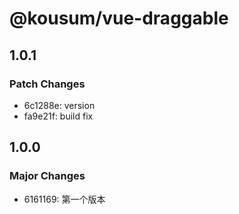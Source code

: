 # @kousum/vue-draggable

## 1.0.1

### Patch Changes

- 6c1288e: version
- fa9e21f: build fix

## 1.0.0

### Major Changes

- 6161169: 第一个版本
